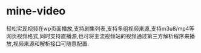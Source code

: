 # mine-video
轻松实现视频在wp页面播放,支持剧集列表,支持多组视频来源,支持m3u8/mp4等网页视频格式,同时支持直播源,也可将主流视频站的视频通过第三方解析程序来播放,视频来源和解析接口可随意配置.
